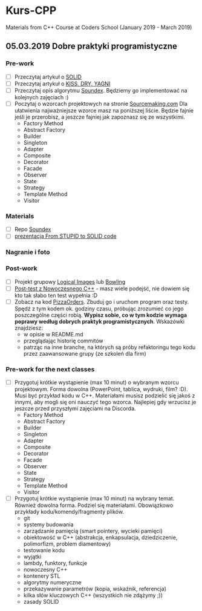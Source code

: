 # Kurs-CPP
Materials from C++ Course at Coders School (January 2019 - March 2019)

## 05.03.2019 Dobre praktyki programistyczne

### Pre-work
- [ ] Przeczytaj artykuł o [SOLID](https://www.samouczekprogramisty.pl/solid-czyli-dobre-praktyki-w-programowaniu-obiektowym/)
- [ ] Przeczytaj artykuł o [KISS, DRY, YAGNI](https://www.samouczekprogramisty.pl/jakosc-kodu-a-oschle-pocalunki-jagny/)
- [ ] Przeczytaj opis algorytmu [Soundex](https://pl.wikipedia.org/wiki/Soundex). Będziemy go implementować na kolejnych zajęciach :)
- [ ] Poczytaj o wzorcach projektowych na stronie [Sourcemaking.com](https://sourcemaking.com/design_patterns)
  Dla ułatwienia najważniejsze wzorce masz na poniższej liście. Będzie fajnie jeśli je przerobisz, a jeszcze fajniej jak zapoznasz się ze wszystkimi.
  - Factory Method
  - Abstract Factory
  - Builder
  - Singleton
  - Adapter
  - Composite
  - Decorator
  - Facade
  - Observer
  - State
  - Strategy
  - Template Method
  - Visitor

### Materials
- [ ] Repo [Soundex](https://github.com/LordLukin/Soundex)
- [ ] [prezentacja From STUPID to SOLID code](From_STUPID_to_SOLID_code.pdf)

### Nagranie i foto


### Post-work
- [ ] Projekt grupowy [Logical Images](https://github.com/LordLukin/LogicalImages) lub [Bowling](https://github.com/LordLukin/Bowling)
- [ ] [Post-test z Nowoczesnego C++](https://goo.gl/forms/4GTHOv9V6LecWA5C2) - masz wiele podejść, nie dowiem się kto tak słabo ten test wypełnia :D
- [ ] Zobacz na kod [PizzaOrders](https://github.com/LordLukin/PizzaOrders). Zbuduj go i uruchom program oraz testy. Spędź z tym kodem ok. godziny czasu, próbując zrozumieć co jego poszczególne części robią. **Wypisz sobie, co w tym kodzie wymaga poprawy według dobrych praktyk programistycznych**. Wskazówki znajdziesz:
  - w opisie w README.md
  - przeglądając historię commitów
  - patrząc na inne branche, na których są próby refaktoringu tego kodu przez zaawansowane grupy (ze szkoleń dla firm)


### Pre-work for the next classes
- [ ] Przygotuj krótkie wystąpienie (max 10 minut) o wybranym wzorcu projektowym. Forma dowolna (PowerPoint, tablica, wydruki, film? :D). Musi być przykład kodu w C++. Materiałami musisz podzielić się jakoś z innymi, aby mogli się oni nauczyć tego wzorca. Najlepiej gdy wrzucisz je jeszcze przed przyszłymi zajęciami na Discorda.
  - Factory Method
  - Abstract Factory
  - Builder
  - Singleton
  - Adapter
  - Composite
  - Decorator
  - Facade
  - Observer
  - State
  - Strategy
  - Template Method
  - Visitor
- [ ] Przygotuj krótkie wystąpienie (max 10 minut) na wybrany temat. Również dowolna forma. Podziel się materiałami. Obowiązkowo przykłady kodu/komendy/fragmenty plików.
  - git
  - systemy budowania
  - zarządzanie pamięcią (smart pointery, wycieki pamięci)
  - obiektowość w C++ (abstrakcja, enkapsulacja, dziedziczenie, polimorfizm, problem diamentowy)
  - testowanie kodu
  - wyjątki
  - lambdy, funktory, funkcje
  - nowoczesny C++
  - kontenery STL
  - algorytmy numeryczne
  - przekazywanie parametrów (kopia, wskaźnik, referencja)
  - kilka słów kluczowych C++ (wszystkich nie zdążymy ;))
  - zasady SOLID


